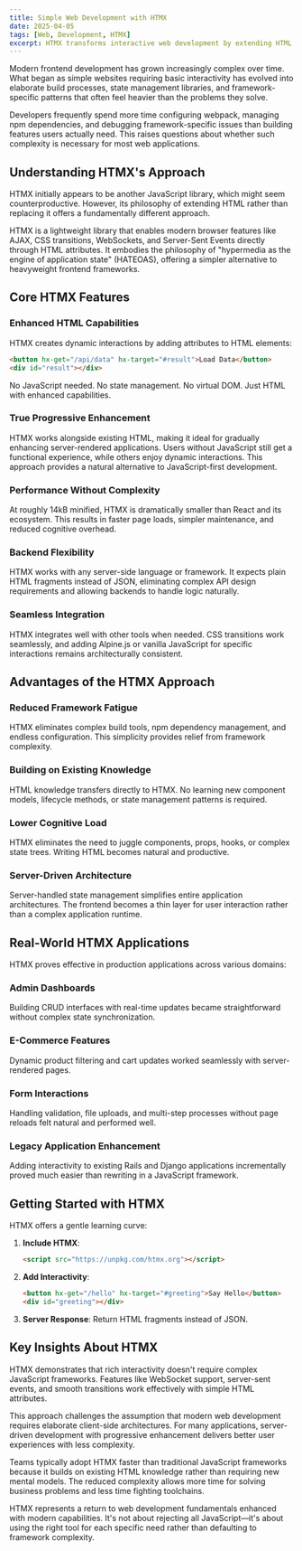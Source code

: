 ```yaml
---
title: Simple Web Development with HTMX
date: 2025-04-05
tags: [Web, Development, HTMX]
excerpt: HTMX transforms interactive web development by extending HTML's capabilities rather than requiring complex JavaScript frameworks.
---
```


Modern frontend development has grown increasingly complex over time. What began as simple websites requiring basic interactivity has evolved into elaborate build processes, state management libraries, and framework-specific patterns that often feel heavier than the problems they solve.

Developers frequently spend more time configuring webpack, managing npm dependencies, and debugging framework-specific issues than building features users actually need. This raises questions about whether such complexity is necessary for most web applications.

## Understanding HTMX's Approach

HTMX initially appears to be another JavaScript library, which might seem counterproductive. However, its philosophy of extending HTML rather than replacing it offers a fundamentally different approach.

HTMX is a lightweight library that enables modern browser features like AJAX, CSS transitions, WebSockets, and Server-Sent Events directly through HTML attributes. It embodies the philosophy of "hypermedia as the engine of application state" (HATEOAS), offering a simpler alternative to heavyweight frontend frameworks.

## Core HTMX Features

### Enhanced HTML Capabilities

HTMX creates dynamic interactions by adding attributes to HTML elements:

```html
<button hx-get="/api/data" hx-target="#result">Load Data</button>
<div id="result"></div>
```

No JavaScript needed. No state management. No virtual DOM. Just HTML with enhanced capabilities.

### True Progressive Enhancement

HTMX works alongside existing HTML, making it ideal for gradually enhancing server-rendered applications. Users without JavaScript still get a functional experience, while others enjoy dynamic interactions. This approach provides a natural alternative to JavaScript-first development.

### Performance Without Complexity

At roughly 14kB minified, HTMX is dramatically smaller than React and its ecosystem. This results in faster page loads, simpler maintenance, and reduced cognitive overhead.

### Backend Flexibility

HTMX works with any server-side language or framework. It expects plain HTML fragments instead of JSON, eliminating complex API design requirements and allowing backends to handle logic naturally.

### Seamless Integration

HTMX integrates well with other tools when needed. CSS transitions work seamlessly, and adding Alpine.js or vanilla JavaScript for specific interactions remains architecturally consistent.

## Advantages of the HTMX Approach

### Reduced Framework Fatigue

HTMX eliminates complex build tools, npm dependency management, and endless configuration. This simplicity provides relief from framework complexity.

### Building on Existing Knowledge

HTML knowledge transfers directly to HTMX. No learning new component models, lifecycle methods, or state management patterns is required.

### Lower Cognitive Load

HTMX eliminates the need to juggle components, props, hooks, or complex state trees. Writing HTML becomes natural and productive.

### Server-Driven Architecture

Server-handled state management simplifies entire application architectures. The frontend becomes a thin layer for user interaction rather than a complex application runtime.

## Real-World HTMX Applications

HTMX proves effective in production applications across various domains:

### Admin Dashboards
Building CRUD interfaces with real-time updates became straightforward without complex state synchronization.

### E-Commerce Features
Dynamic product filtering and cart updates worked seamlessly with server-rendered pages.

### Form Interactions
Handling validation, file uploads, and multi-step processes without page reloads felt natural and performed well.

### Legacy Application Enhancement
Adding interactivity to existing Rails and Django applications incrementally proved much easier than rewriting in a JavaScript framework.

## Getting Started with HTMX

HTMX offers a gentle learning curve:

1. **Include HTMX**:
   ```html
   <script src="https://unpkg.com/htmx.org"></script>
   ```

2. **Add Interactivity**:
   ```html
   <button hx-get="/hello" hx-target="#greeting">Say Hello</button>
   <div id="greeting"></div>
   ```

3. **Server Response**: Return HTML fragments instead of JSON.

## Key Insights About HTMX

HTMX demonstrates that rich interactivity doesn't require complex JavaScript frameworks. Features like WebSocket support, server-sent events, and smooth transitions work effectively with simple HTML attributes.

This approach challenges the assumption that modern web development requires elaborate client-side architectures. For many applications, server-driven development with progressive enhancement delivers better user experiences with less complexity.

Teams typically adopt HTMX faster than traditional JavaScript frameworks because it builds on existing HTML knowledge rather than requiring new mental models. The reduced complexity allows more time for solving business problems and less time fighting toolchains.

HTMX represents a return to web development fundamentals enhanced with modern capabilities. It's not about rejecting all JavaScript—it's about using the right tool for each specific need rather than defaulting to framework complexity.